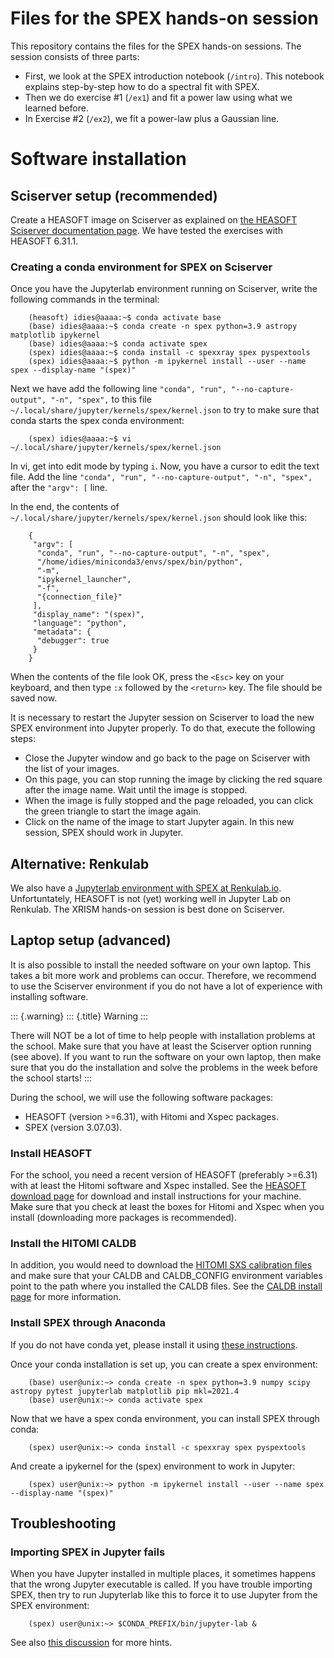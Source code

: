 # Files for the SPEX hands-on session

This repository contains the files for the SPEX
hands-on sessions. The session consists of three
parts:

- First, we look at the SPEX introduction notebook (`/intro`). This notebook explains step-by-step 
  how to do a spectral fit with SPEX.
- Then we do exercise #1 (`/ex1`) and fit a power law using what we learned before.
- In Exercise #2 (`/ex2`), we fit a power-law plus a Gaussian line. 

# Software installation

## Sciserver setup (recommended)

Create a HEASOFT image on Sciserver as explained on [the HEASOFT
Sciserver documentation
page](https://heasarc.gsfc.nasa.gov/docs/sciserver/). We have tested the
exercises with HEASOFT 6.31.1.

### Creating a conda environment for SPEX on Sciserver

Once you have the Jupyterlab environment running on Sciserver, write the
following commands in the terminal:
```
    (heasoft) idies@aaaa:~$ conda activate base
    (base) idies@aaaa:~$ conda create -n spex python=3.9 astropy matplotlib ipykernel
    (base) idies@aaaa:~$ conda activate spex
    (spex) idies@aaaa:~$ conda install -c spexxray spex pyspextools
    (spex) idies@aaaa:~$ python -m ipykernel install --user --name spex --display-name "(spex)"
```
Next we have add the following line
`"conda", "run", "--no-capture-output", "-n", "spex",` to this file
`~/.local/share/jupyter/kernels/spex/kernel.json` to try to make sure
that conda starts the spex conda environment:
```
    (spex) idies@aaaa:~$ vi ~/.local/share/jupyter/kernels/spex/kernel.json
```
In vi, get into edit mode by typing `i`. Now, you have a cursor to edit
the text file. Add the line
`"conda", "run", "--no-capture-output", "-n", "spex",` after the
`"argv": [` line.

In the end, the contents of
`~/.local/share/jupyter/kernels/spex/kernel.json` should look like this:
```
    {
     "argv": [
      "conda", "run", "--no-capture-output", "-n", "spex",
      "/home/idies/miniconda3/envs/spex/bin/python",
      "-m",
      "ipykernel_launcher",
      "-f",
      "{connection_file}"
     ],
     "display_name": "(spex)",
     "language": "python",
     "metadata": {
      "debugger": true
     }
    }
```
When the contents of the file look OK, press the `<Esc>` key on your
keyboard, and then type `:x` followed by the `<return>` key. The file
should be saved now.

It is necessary to restart the Jupyter session on Sciserver to load the
new SPEX environment into Jupyter properly. To do that, execute the
following steps:

-   Close the Jupyter window and go back to the page on Sciserver with
    the list of your images.
-   On this page, you can stop running the image by clicking the red
    square after the image name. Wait until the image is stopped.
-   When the image is fully stopped and the page reloaded, you can click
    the green triangle to start the image again.
-   Click on the name of the image to start Jupyter again. In this new
    session, SPEX should work in Jupyter.

## Alternative: Renkulab

We also have a [Jupyterlab environment with SPEX at
Renkulab.io](https://renkulab.io/projects/j.de.plaa/ahead2020-school-spex/sessions/).
Unfortuntately, HEASOFT is not (yet) working well in Jupyter Lab on
Renkulab. The XRISM hands-on session is best done on Sciserver.

## Laptop setup (advanced)

It is also possible to install the needed software on your own laptop.
This takes a bit more work and problems can occur. Therefore, we
recommend to use the Sciserver environment if you do not have a lot of
experience with installing software.

::: {.warning}
::: {.title}
Warning
:::

There will NOT be a lot of time to help people with installation
problems at the school. Make sure that you have at least the Sciserver
option running (see above). If you want to run the software on your own
laptop, then make sure that you do the installation and solve the
problems in the week before the school starts!
:::

During the school, we will use the following software packages:

-   HEASOFT (version \>=6.31), with Hitomi and Xspec packages.
-   SPEX (version 3.07.03).

### Install HEASOFT

For the school, you need a recent version of HEASOFT (preferably
\>=6.31) with at least the Hitomi software and Xspec installed. See the
[HEASOFT download
page](https://heasarc.gsfc.nasa.gov/docs/software/lheasoft/download.html)
for download and install instructions for your machine. Make sure that
you check at least the boxes for Hitomi and Xspec when you install
(downloading more packages is recommended).

### Install the HITOMI CALDB

In addition, you would need to download the [HITOMI SXS calibration
files](https://heasarc.gsfc.nasa.gov/FTP/caldb/data/hitomi/sxs/goodfiles_hitomi_sxs_20180212.tar.gz)
and make sure that your CALDB and CALDB_CONFIG environment variables
point to the path where you installed the CALDB files. See the [CALDB
install
page](https://heasarc.gsfc.nasa.gov/docs/heasarc/caldb/caldb_install.html)
for more information.

### Install SPEX through Anaconda

If you do not have conda yet, please install it using [these
instructions](https://docs.conda.io/en/latest/miniconda.html).

Once your conda installation is set up, you can create a spex
environment:
```
    (base) user@unix:~> conda create -n spex python=3.9 numpy scipy astropy pytest jupyterlab matplotlib pip mkl=2021.4
    (base) user@unix:~> conda activate spex
```
Now that we have a spex conda environment, you can install SPEX through
conda:
```
    (spex) user@unix:~> conda install -c spexxray spex pyspextools
```
And create a ipykernel for the (spex) environment to work in Jupyter:
```
    (spex) user@unix:~> python -m ipykernel install --user --name spex --display-name "(spex)"
```
## Troubleshooting

### Importing SPEX in Jupyter fails

When you have Jupyter installed in multiple places, it sometimes happens
that the wrong Jupyter executable is called. If you have trouble
importing SPEX, then try to run Jupyterlab like this to force it to use
Jupyter from the SPEX environment:
```
    (spex) user@unix:~> $CONDA_PREFIX/bin/jupyter-lab &
```
See also [this
discussion](https://github.com/spex-xray/spex-help/issues/32) for more
hints.


